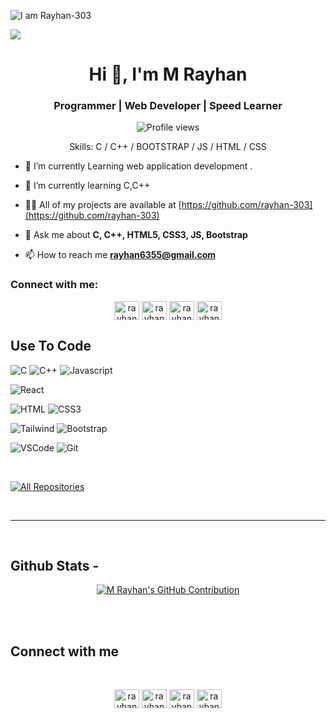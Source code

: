 ![I am Rayhan-303](https://i.ibb.co.com/sm7jwDD/bjhvvjhv.gif)
<div height="200px",width="100"><img src="https://i.ibb.co.com/sm7jwDD/bjhvvjhv.gif"></div>
<h1 align="center">Hi 👋, I'm M Rayhan</h1>
<h3 align="center">Programmer | Web Developer | Speed Learner</h3>


<div align="center">

![Profile views](https://komarev.com/ghpvc/?username=rayhan-303&color=orange)

Skills: C / C++ / BOOTSTRAP / JS / HTML / CSS

</div>

- 🔭 I’m currently Learning web application development .

- 🌱 I’m currently learning C,C++

- 👨‍💻 All of my projects are available at [https://github.com/rayhan-303](https://github.com/rayhan-303)
  
- 💬 Ask me about **C, C++, HTML5, CSS3, JS, Bootstrap**

- 📫 How to reach me **rayhan6355@gmail.com**

<h3 align="left">Connect with me:</h3>

<p align="center">
<a href="https://www.facebook.com/m.raihan303" target="#"><img align="center" src="https://raw.githubusercontent.com/rahuldkjain/github-profile-readme-generator/master/src/images/icons/Social/facebook.svg" alt="rayhan-303" height="30" width="40" /></a>
<a href="https://x.com/rayhan-303" target="#"><img align="center" src="https://raw.githubusercontent.com/rahuldkjain/github-profile-readme-generator/master/src/images/icons/Social/twitter.svg" alt="rayhan-303" height="30" width="40" /></a>
<a href="https://www.linkedin.com/in/rayhan-303/" target="#"><img align="center" src="https://raw.githubusercontent.com/rahuldkjain/github-profile-readme-generator/master/src/images/icons/Social/linked-in-alt.svg" alt="rayhan-303" height="30" width="40" /></a>
<a href="https://www.instagram.com/rayhan-303/" target="#"><img align="center" src="https://raw.githubusercontent.com/rahuldkjain/github-profile-readme-generator/master/src/images/icons/Social/instagram.svg" alt="rayhan-303" height="30" width="40" /></a>
</p>

## Use To Code

![C](https://img.shields.io/badge/C-A8B9CC?style=for-the-badge&labelColor=black&logo=c&logoColor=A8B9CC)
![C++](https://img.shields.io/badge/C++-00599C?style=for-the-badge&labelColor=black&logo=c%2B%2B&logoColor=00599C)
![Javascript](https://img.shields.io/badge/Javascript-F0DB4F?style=for-the-badge&labelColor=black&logo=javascript&logoColor=F0DB4F)
<!--![Typescript](https://img.shields.io/badge/Typescript-007acc?style=for-the-badge&labelColor=black&logo=typescript&logoColor=007acc)-->
![React](https://img.shields.io/badge/-React-61DBFB?style=for-the-badge&labelColor=black&logo=react&logoColor=61DBFB)
<!--![React Native](https://img.shields.io/badge/React_Native-20232A?style=for-the-badge&logo=react&logoColor=61DAFB)-->
<!--![Next.js](https://img.shields.io/badge/next.js-000000?style=for-the-badge&logo=nextdotjs&logoColor=white)
![Nodejs](https://img.shields.io/badge/Nodejs-3C873A?style=for-the-badge&labelColor=black&logo=node.js&logoColor=3C873A)
![Express.js](https://img.shields.io/badge/Express.js-000000?style=for-the-badge&logo=express&logoColor=white)
![MongoDB](https://img.shields.io/badge/MongoDB-4EA94B?style=for-the-badge&logo=mongodb&logoColor=white)-->
![HTML](https://img.shields.io/badge/HTML5-E34F26?style=for-the-badge&logo=html5&logoColor=white)
![CSS3](https://img.shields.io/badge/CSS3-1572B6?style=for-the-badge&logo=css3&logoColor=white)
<!--![SASS Badge](https://img.shields.io/badge/Sass-CC6699?style=for-the-badge&logo=sass&logoColor=white)
![Ant-Design](https://img.shields.io/badge/AntDesign-0170FE?style=for-the-badge&logo=antdesign&logoColor=white)-->
![Tailwind](https://img.shields.io/badge/Tailwind_CSS-092749?style=for-the-badge&logo=tailwindcss&logoColor=06B6D4&labelColor=000000)
![Bootstrap](https://img.shields.io/badge/Bootstrap-563D7C?style=for-the-badge&logo=bootstrap&logoColor=white)
<!--![Strapi](https://img.shields.io/badge/strapi-2E7EEA?style=for-the-badge&logo=strapi&logoColor=white)
![Markdown](https://img.shields.io/badge/Markdown-000000?style=for-the-badge&logo=markdown&logoColor=white)
![Redux](https://img.shields.io/badge/Redux-593D88?style=for-the-badge&logo=redux&logoColor=white)
![React Query](https://img.shields.io/badge/-React_Query-FF4154?style=for-the-badge&logo=react%20query&logoColor=white)-->
![VSCode](https://img.shields.io/badge/Visual_Studio-0078d7?style=for-the-badge&logo=visual%20studio&logoColor=white)
![Git](https://img.shields.io/badge/Git-F05032?style=for-the-badge&logo=git&logoColor=white)

<br/>

<p align="left">
  <a href="https://github.com/rayhan-303?tab=repositories" target="#"><img alt="All Repositories" title="All Repositories" src="https://img.shields.io/badge/-All%20Repos-2962FF?style=for-the-badge&logo=koding&logoColor=white"/></a>
</p>

<br/>
<hr/>
<br/>

## Github Stats -

<p align="center">
  <a href="https://github.com/rayhan-303">
    <img src="https://github-profile-summary-cards.vercel.app/api/cards/profile-details?username=rayhan-303&theme=radical" alt="M Rayhan's GitHub Contribution"/>
  </a>
</p>

<br/>

<br/>

## Connect with me

<div align="center">
<br/>

  <a href="https://www.facebook.com/rayhan-303" target="#"><img align="center" src="https://raw.githubusercontent.com/rahuldkjain/github-profile-readme-generator/master/src/images/icons/Social/facebook.svg" alt="rayhan-303" height="30" width="40" /></a>
<a href="https://x.com/rayhan-303" target="#"><img align="center" src="https://raw.githubusercontent.com/rahuldkjain/github-profile-readme-generator/master/src/images/icons/Social/twitter.svg" alt="rayhan-303" height="30" width="40" /></a>
<a href="https://www.linkedin.com/in/rayhan-303/" target="#"><img align="center" src="https://raw.githubusercontent.com/rahuldkjain/github-profile-readme-generator/master/src/images/icons/Social/linked-in-alt.svg" alt="rayhan-303" height="30" width="40" /></a>
<a href="https://www.instagram.com/rayhan-303/" target="#"><img align="center" src="https://raw.githubusercontent.com/rahuldkjain/github-profile-readme-generator/master/src/images/icons/Social/instagram.svg" alt="rayhan-303" height="30" width="40" /></a>
</div>
